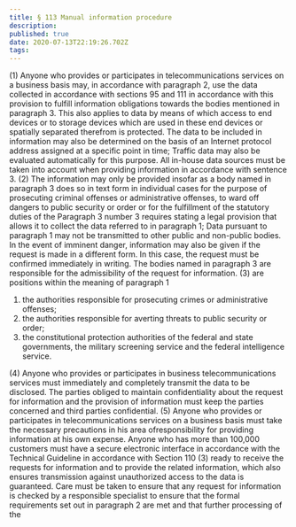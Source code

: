 ```yaml
---
title: § 113 Manual information procedure
description: 
published: true
date: 2020-07-13T22:19:26.702Z
tags: 
---
```


(1) Anyone who provides or participates in telecommunications services on a business basis may, in accordance with paragraph 2, use the data collected in accordance with sections 95 and 111 in accordance with this provision to fulfill information obligations towards the bodies mentioned in paragraph 3. This also applies to data by means of which access to end devices or to storage devices which are used in these end devices or spatially separated therefrom is protected. The data to be included in information may also be determined on the basis of an Internet protocol address assigned at a specific point in time; Traffic data may also be evaluated automatically for this purpose. All in-house data sources must be taken into account when providing information in accordance with sentence 3.
(2) The information may only be provided insofar as a body named in paragraph 3 does so in text form in individual cases for the purpose of prosecuting criminal offenses or administrative offenses, to ward off dangers to public security or order or for the fulfillment of the statutory duties of the Paragraph 3 number 3 requires stating a legal provision that allows it to collect the data referred to in paragraph 1; Data pursuant to paragraph 1 may not be transmitted to other public and non-public bodies. In the event of imminent danger, information may also be given if the request is made in a different form. In this case, the request must be confirmed immediately in writing. The bodies named in paragraph 3 are responsible for the admissibility of the request for information.
(3) are positions within the meaning of paragraph 1
1. the authorities responsible for prosecuting crimes or administrative offenses;
2. the authorities responsible for averting threats to public security or order;
3. the constitutional protection authorities of the federal and state governments, the military screening service and the federal intelligence service.

(4) Anyone who provides or participates in business telecommunications services must immediately and completely transmit the data to be disclosed. The parties obliged to maintain confidentiality about the request for information and the provision of information must keep the parties concerned and third parties confidential.
(5) Anyone who provides or participates in telecommunications services on a business basis must take the necessary precautions in his area of ​​responsibility for providing information at his own expense. Anyone who has more than 100,000 customers must have a secure electronic interface in accordance with the Technical Guideline in accordance with Section 110 (3) ready to receive the requests for information and to provide the related information, which also ensures transmission against unauthorized access to the data is guaranteed. Care must be taken to ensure that any request for information is checked by a responsible specialist to ensure that the formal requirements set out in paragraph 2 are met and that further processing of the